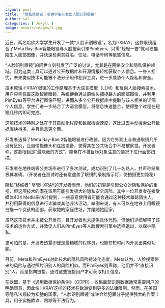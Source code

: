 ```yaml
---
layout: post
title:  "隐私终结者：哈佛学生开发出人脸识别眼镜"
author: sal
categories: [ Jekyll ]
image: assets/images/2.jpg
---
```

近日，两名哈佛大学学生开发了一款“人脸识别眼镜”，名为I-XRAY。这款眼镜组合了Meta Ray-Ban智能眼镜与人脸搜索引擎PimEyes，只需“轻轻一瞥”就可扫描陌生人面部图像，并快速检索其姓名、住址、电话号码等敏感信息。



“人脸识别眼镜”的问世立刻引发了广泛的讨论，尤其是在网络安全和隐私保护领域。因为这类工具可以通过公开数据库和开源情报轻松获取个人信息。一些人担忧，未来类似技术可能被不法分子用作犯罪工具，进一步威胁个人隐私和安全。

技术原理
I-XRAY眼镜的工作原理基于大语言模型（LLM）和反向人脸搜索技术。用户只需佩戴这款智能眼镜，系统便会通过摄像头捕捉路人的面部图像，并利用PimEyes等平台进行图像匹配，进而从多个公开数据库中提取与该人相关的详细个人信息。学生们进一步结合了大语言模型，将信息快速整合，使得整个过程在短短几秒内即可完成。

这项技术的特别之处在于其自动化程度和数据检索速度，这比过去手动搜索公开数据库快得多，并且信息更全面。

开发者选择了Meta Ray-Ban 2智能眼镜进行改装，因为它外观上与普通眼镜几乎没有区别，且自带摄像头和连接设备，使得其在公共场合中不易被察觉。开发者称，这款眼镜是“最隐蔽的方式”，能够在不被目标对象注意的情况下进行面部扫描。

开发者在地铁站等公共场所进行了多次测试，成功识别了几十名路人，并声称结果极其准确。（开发者在测试时还有意遮盖了眼镜的录制指示灯，使拍摄更加隐秘）

隐私“终结者”
尽管I-XRAY的开发者表示，他们的初衷是引起公众对隐私保护的重视，但这项技术的潜在滥用可能引发极大的隐私安全风险。其中一位开发者在接受媒体404 Media采访时提到，一些恶意使用者可能会通过这种技术跟踪陌生人，并利用获得的信息进行诈骗或其他非法活动。举例来说，有人可以在地铁上用眼镜扫描一个女孩的面部，获取她的家庭住址，并尾随她回家。

虽然这项技术并未被公开发布，且开发者也未提供具体代码，但他们详细解释了该技术的运作方式，并敦促人们从PimEyes等人脸搜索引擎中选择退出，以保护隐私。

更可怕的是，开发者透露即便是最糟糕的程序员，也能在短时间内开发出类似功能。

目前，Meta和PimEyes对此技术的隐私风险持淡化态度。Meta认为，人脸搜索带来的风险与通过照片识别人的风险相似。而PimEyes则声称，他们并不“直接识别”人，而是指向链接，通过这些链接用户才可获取相关信息。

在欧盟，基于《通用数据保护条例》（GDPR），收集面部识别数据通常需要用户的明确同意，因此像I-XRAY这样的技术在欧洲受到更多的法律限制。然而，在美国等隐私法规较为松弛的国家，“人脸识别眼镜”或许会给犯罪分子提供强大的作案工具，用于实施欺诈、跟踪等不法行为。
